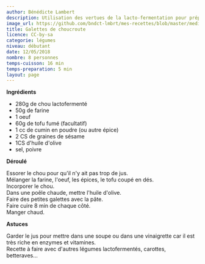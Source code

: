 ```yaml
---
author: Bénédicte Lambert
description: Utilisation des vertues de la lacto-fermentation pour préparer de délicieux galettes.
image_url: https://github.com/bndct-lmbrt/mes-recettes/blob/master/medias/galettes.jpg
title: Galettes de choucroute
licence: CC-by-sa
categorie: légumes
niveau: débutant
date: 12/05/2018
nombre: 8 personnes
temps-cuisson: 16 min
temps-preparation: 5 min
layout: page
---
```


**Ingrédients**  


* 280g de chou lactofermenté
* 50g de farine
* 1 oeuf
* 60g de tofu fumé (facultatif)
* 1 cc de cumin en poudre (ou autre épice)
* 2 CS de graines de sésame
* 1CS d'huile d'olive
* sel, poivre


**Déroulé**

Essorer le chou pour qu'il n'y ait pas trop de jus.  
Mélanger la farine, l'oeuf, les épices, le tofu coupé en dés.  
Incorporer le chou.  
Dans une poêle chaude, mettre l'huile d'olive.  
Faire des petites galettes avec la pâte.  
Faire cuire 8 min de chaque côté.  
Manger chaud.  


**Astuces**

Garder le jus pour mettre dans une soupe ou dans une vinaigrette car il est très riche en enzymes et vitamines.  
Recette à faire avec d'autres légumes lactofermentés, carottes, betteraves...
